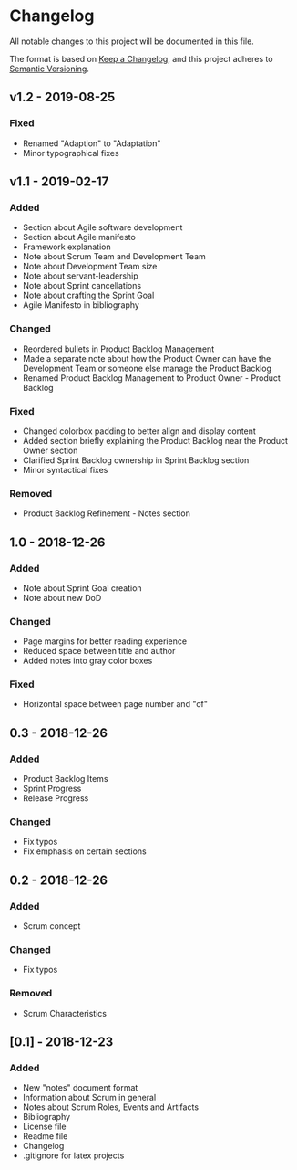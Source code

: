 # Changelog
All notable changes to this project will be documented in this file.

The format is based on [Keep a Changelog](https://keepachangelog.com/en/1.0.0/),
and this project adheres to [Semantic Versioning](https://semver.org/spec/v2.0.0.html).

## v1.2 - 2019-08-25

### Fixed
- Renamed "Adaption" to "Adaptation"
- Minor typographical fixes

## v1.1 - 2019-02-17
### Added
- Section about Agile software development
- Section about Agile manifesto
- Framework explanation
- Note about Scrum Team and Development Team
- Note about Development Team size
- Note about servant-leadership
- Note about Sprint cancellations
- Note about crafting the Sprint Goal
- Agile Manifesto in bibliography

### Changed
- Reordered bullets in Product Backlog Management
- Made a separate note about how the Product Owner can have the Development Team or someone else manage the Product Backlog
- Renamed Product Backlog Management to Product Owner - Product Backlog

### Fixed
- Changed colorbox padding to better align and display content
- Added section briefly explaining the Product Backlog near the Product Owner section
- Clarified Sprint Backlog ownership in Sprint Backlog section
- Minor syntactical fixes

### Removed
- Product Backlog Refinement - Notes section

## 1.0 - 2018-12-26
### Added
- Note about Sprint Goal creation
- Note about new DoD

### Changed
- Page margins for better reading experience
- Reduced space between title and author
- Added notes into gray color boxes

### Fixed
- Horizontal space between page number and "of"

## 0.3 - 2018-12-26
### Added
- Product Backlog Items 
- Sprint Progress
- Release Progress

### Changed
- Fix typos
- Fix emphasis on certain sections

## 0.2 - 2018-12-26
### Added
- Scrum concept

### Changed
- Fix typos

### Removed
- Scrum Characteristics


## [0.1] - 2018-12-23
### Added
- New "notes" document format
- Information about Scrum in general
- Notes about Scrum Roles, Events and Artifacts
- Bibliography
- License file
- Readme file
- Changelog
- .gitignore for latex projects